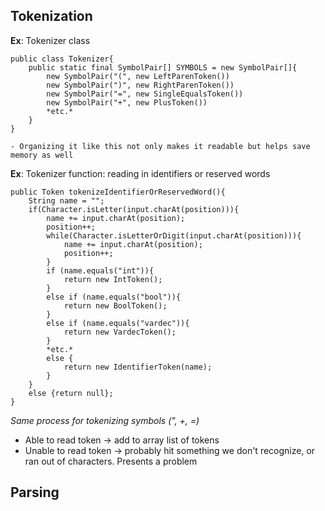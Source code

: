 ## Tokenization

**Ex**: Tokenizer class
```
public class Tokenizer{
    public static final SymbolPair[] SYMBOLS = new SymbolPair[]{
        new SymbolPair("(", new LeftParenToken())
        new SymbolPair(")", new RightParenToken())
        new SymbolPair("=", new SingleEqualsToken())
        new SymbolPair("+", new PlusToken())
        *etc.*
    }
}
 ```    
    - Organizing it like this not only makes it readable but helps save memory as well

**Ex**: Tokenizer function: reading in identifiers or reserved words
```
public Token tokenizeIdentifierOrReservedWord(){
    String name = "";
    if(Character.isLetter(input.charAt(position))){
        name += input.charAt(position);
        position++;
        while(Character.isLetterOrDigit(input.charAt(position))){
            name += input.charAt(position);
            position++;
        }
        if (name.equals("int")){
            return new IntToken();
        }
        else if (name.equals("bool")){
            return new BoolToken();
        }
        else if (name.equals("vardec")){
            return new VardecToken();
        }
        *etc.*
        else {
            return new IdentifierToken(name);
        } 
    }
    else {return null};
}
```
*Same process for tokenizing symbols (", +, =)*
- Able to read token -> add to array list of tokens
- Unable to read token -> probably hit something we don't recognize, or ran out of characters. Presents a problem

## Parsing


